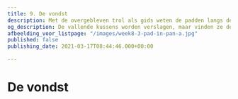 ```yaml
---
title: 9. De vondst
description: Met de overgebleven trol als gids weten de padden langs de vallende kussens te komen. Vinden ze de zuivere vulwol in de grote grijze container?
og_description: De vallende kussens worden verslagen, maar vinden ze de vulwol?
afbeelding_voor_listpage: "/images/week8-3-pad-in-pan-a.jpg"
published: false
publishing_date: 2021-03-17T08:44:46.000+00:00

---
```

# De vondst
